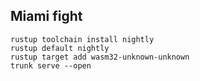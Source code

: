 ## Miami fight

```
rustup toolchain install nightly
rustup default nightly
rustup target add wasm32-unknown-unknown
trunk serve --open
```